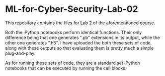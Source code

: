 # ML-for-Cyber-Security-Lab-02
This repository contains the files for Lab 2 of the aforementioned course.

Both the iPython notebooks perform identical functions. Their only difference being that one generates ".pb" extensions in its output, while the other one generates ".h5". I have uploaded the both these sets of code, along with these outputs so that evaluating them is pretty much a simple plug-and-play.

As for running these sets of code, they are a standard set iPython notebooks that can be executed by running the cell blocks. 
